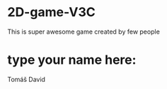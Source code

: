 # 2D-game-V3C
This is super awesome game created by few people


# type your name here:
Tomáš
David
